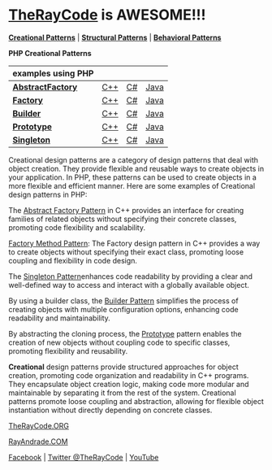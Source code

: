 # [TheRayCode](../../README.md) is AWESOME!!!

**[Creational Patterns](./README.md)** | **[Structural Patterns](../Structural/README.md)** | **[Behavioral Patterns](../Behavioral/README.md)**

**PHP Creational Patterns**

| examples using PHP | | | |
|----|---|---|---|
|**[AbstractFactory](./AbstractFactory/README.md)** | [C++](../../CPP/Creational/AbstractFactory/README.md) | [C#](../../Csharp/Creational/AbstractFactory/README.md) | [Java](../../Java/Creational/AbstractFactory/README.md)|
|**[Factory](./Factory/README.md)** | [C++](../../CPP/Creational/Factory/README.md) | [C#](../../Csharp/Creational/Factory/README.md) | [Java](../../Java/Creational/Factory/README.md) | 
|**[Builder](./Builder/README.md)** | [C++](../../CPP/Creational/Builder/README.md) | [C#](../../Csharp/Creational/Builder/README.md)  | [Java](../../Java/Creational/Builder/README.md) | 
|**[Prototype](./Prototype/README.md)** | [C++](../../CPP/Creational/Prototype/README.md) | [C#](../../Csharp/Creational/Prototype/README.md) | [Java](../../Java/Creational/Prototype/README.md)  | 
|**[Singleton](./Singleton/README.md)**  | [C++](../../CPP/Creational/Singleton/README.md) | [C#](../../Csharp/Creational/Singleton/README.md) | [Java](../../Java/Creational/Singleton/README.md) | 

Creational design patterns are a category of design patterns that deal with object creation. They provide flexible and reusable ways to create objects in your application. In PHP, these patterns can be used to create objects in a more flexible and efficient manner. Here are some examples of Creational design patterns in PHP:

The [Abstract Factory Pattern](./AbstractFactory/README.md) in C++ provides an interface for creating families of related objects without specifying their concrete classes, promoting code flexibility and scalability.

[Factory Method Pattern](./Factory/README.md): The Factory design pattern in C++ provides a way to create objects without specifying their exact class, promoting loose coupling and flexibility in code design.

The [Singleton Pattern](./Singleton/README.md)enhances code readability by providing a clear and well-defined way to access and interact with a globally available object.

By using a builder class, the [Builder Pattern](./Builder/README.md) simplifies the process of creating objects with multiple configuration options, enhancing code readability and maintainability.

By abstracting the cloning process, the [Prototype](./Prototype/README.md) pattern enables the creation of new objects without coupling code to specific classes, promoting flexibility and reusability.

**Creational** design patterns provide structured approaches for object creation, promoting code organization and readability in C++ programs.
They encapsulate object creation logic, making code more modular and maintainable by separating it from the rest of the system.
Creational patterns promote loose coupling and abstraction, allowing for flexible object instantiation without directly depending on concrete classes.

[TheRayCode.ORG](https://www.TheRayCode.org)

[RayAndrade.COM](https://www.RayAndrade.com)

[Facebook](https://www.facebook.com/TheRayCode/) | [Twitter @TheRayCode](https://www.twitter.com/TheRayCode/) | [YouTube](https://www.youtube.com/TheRayCode/)
